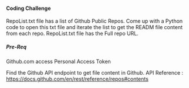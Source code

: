 #### Coding Challenge

RepoList.txt file has a list of Github Public Repos. Come up with a Python code to open this txt file and iterate the list to get the READM 
file content from each repo.  RepoList.txt file has the Full repo URL. 

##### Pre-Req 
  Github.com access 
  Personal Access Token
                   
  Find the Github API endpoint to get file content in Github. 
  API Reference : https://docs.github.com/en/rest/reference/repos#contents
  

